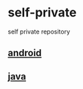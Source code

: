 # self-private
self private repository



## [android](https://github.com/IzumiSakai-zy/self-private/blob/main/android/README.md)

## [java](https://github.com/IzumiSakai-zy/self-private/blob/main/java/README.md)

